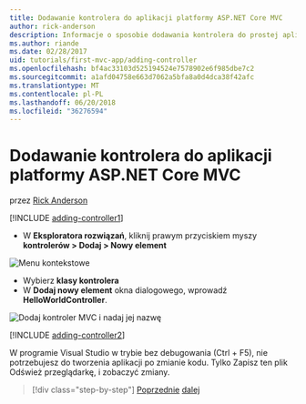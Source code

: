 ```yaml
---
title: Dodawanie kontrolera do aplikacji platformy ASP.NET Core MVC
author: rick-anderson
description: Informacje o sposobie dodawania kontrolera do prostej aplikacji ASP.NET Core MVC.
ms.author: riande
ms.date: 02/28/2017
uid: tutorials/first-mvc-app/adding-controller
ms.openlocfilehash: bf4ac33103d525194524e7578902e6f985dbe7c2
ms.sourcegitcommit: a1afd04758e663d7062a5bfa8a0d4dca38f42afc
ms.translationtype: MT
ms.contentlocale: pl-PL
ms.lasthandoff: 06/20/2018
ms.locfileid: "36276594"
---
```

# <a name="add-a-controller-to-an-aspnet-core-mvc-app"></a>Dodawanie kontrolera do aplikacji platformy ASP.NET Core MVC

przez [Rick Anderson](https://twitter.com/RickAndMSFT)

[!INCLUDE [adding-controller1](~/includes/mvc-intro/adding-controller1.md)]

* W **Eksploratora rozwiązań**, kliknij prawym przyciskiem myszy **kontrolerów > Dodaj > Nowy element**

![Menu kontekstowe](adding-controller/_static/add_controller.png)

* Wybierz **klasy kontrolera**
* W **Dodaj nowy element** okna dialogowego, wprowadź **HelloWorldController**.

![Dodaj kontroler MVC i nadaj jej nazwę](adding-controller/_static/ac.png)

[!INCLUDE [adding-controller2](~/includes/mvc-intro/adding-controller2.md)]

W programie Visual Studio w trybie bez debugowania (Ctrl + F5), nie potrzebujesz do tworzenia aplikacji po zmianie kodu. Tylko Zapisz ten plik Odśwież przeglądarkę, i zobaczyć zmiany.

> [!div class="step-by-step"]
> [Poprzednie](start-mvc.md)
> [dalej](adding-view.md)